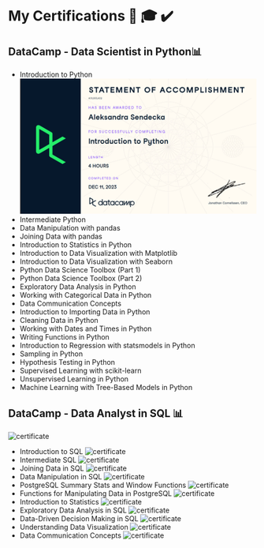 # My Certifications 📜 🎓 ✔️

## DataCamp - Data Scientist in Python📊

* Introduction to Python
![certificate](certifications/certyfikat.png)
* Intermediate Python
* Data Manipulation with pandas
* Joining Data with pandas
* Introduction to Statistics in Python
* Introduction to Data Visualization with Matplotlib
* Introduction to Data Visualization with Seaborn
* Python Data Science Toolbox (Part 1)
* Python Data Science Toolbox (Part 2)
* Exploratory Data Analysis in Python
* Working with Categorical Data in Python
* Data Communication Concepts
* Introduction to Importing Data in Python
* Cleaning Data in Python
* Working with Dates and Times in Python
* Writing Functions in Python
* Introduction to Regression with statsmodels in Python
* Sampling in Python
* Hypothesis Testing in Python
* Supervised Learning with scikit-learn
* Unsupervised Learning in Python
* Machine Learning with Tree-Based Models in Python



## DataCamp - Data Analyst in SQL 📊

![certificate](/workspaces/codespaces-blank/certifications/certificateSQL.png)
* Introduction to SQL
![certificate](/workspaces/codespaces-blank/certifications/certificateSQL1.png)
* Intermediate SQL
![certificate](/workspaces/codespaces-blank/certifications/certificateSQL2png)
* Joining Data in SQL
![certificate](/workspaces/codespaces-blank/certifications/certificateSQL3.png)
* Data Manipulation in SQL
![certificate](/workspaces/codespaces-blank/certifications/certificateSQL4.png)
* PostgreSQL Summary Stats and Window Functions
![certificate](/workspaces/codespaces-blank/certifications/certificateSQL5.png)
* Functions for Manipulating Data in PostgreSQL
![certificate](/workspaces/codespaces-blank/certifications/certificateSQL6.png)
* Introduction to Statistics
![certificate](/workspaces/codespaces-blank/certifications/certificateSQL7.png)
* Exploratory Data Analysis in SQL
![certificate](/workspaces/codespaces-blank/certifications/certificateSQL8.png)
* Data-Driven Decision Making in SQL
![certificate](/workspaces/codespaces-blank/certifications/certificateSQL9.png)
* Understanding Data Visualization
![certificate](/workspaces/codespaces-blank/certifications/certificateSQL10.png)
* Data Communication Concepts
![certificate](/workspaces/codespaces-blank/certifications/certificateSQL11.png)
